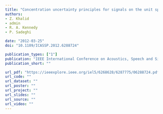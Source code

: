 ```yaml
---
title: "Concentration uncertainty principles for signals on the unit sphere"
authors:
- Z. Khalid
- admin
- R. A. Kennedy
- P. Sadeghi

date: "2012-03-25"
doi: "10.1109/ICASSP.2012.6288724"

publication_types: ["1"]
publication: "IEEE International Conference on Acoustics, Speech and Signal Processing (ICASSP), Kyoto, Japan"
publication_short: ""

url_pdf: "https://ieeexplore.ieee.org/iel5/6268628/6287775/06288724.pdf"
url_code: ""
url_dataset: ""
url_poster: ""
url_project: ""
url_slides: ""
url_source: ""
url_video: ""
---
```


